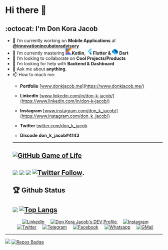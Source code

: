 # Hi there 👋
## :octocat: I'm Don Kora Jacob
<!--
**don-k-jacob/don-k-jacob** is a ✨ _special_ ✨ repository because its `README.md` (this file) appears on your GitHub profile.
Here are some ideas to get you started:
-->

- 🔭 I’m currently working on **Mobile Applications** at [**@innovationincubatoradvisory**](https://github.com/innovationincubatoradvisory)
- 🌱 I’m currently mastering <img height="20" src="https://raw.githubusercontent.com/github/explore/80688e429a7d4ef2fca1e82350fe8e3517d3494d/topics/kotlin/kotlin.png">**Kotlin**, <img height="20" src="https://raw.githubusercontent.com/github/explore/80688e429a7d4ef2fca1e82350fe8e3517d3494d/topics/flutter/flutter.png">**Flutter & <img height="20" src="https://raw.githubusercontent.com/github/explore/80688e429a7d4ef2fca1e82350fe8e3517d3494d/topics/dart/dart.png"> Dart**
- 👯 I’m looking to collaborate on **Cool Projects/Products**
- 🤔 I’m looking for help with **Backend & Dashboard** 
- 💬 Ask me about **anything.**
- 📫 How to reach me: 
  - **Portfolio**    [www.donkjacob.me](https://www.donkjacob.me/)
  - **LinkedIn**    [www.linkedin.com/in/don-k-jacob/](https://www.linkedin.com/in/don-k-jacob/)
  - **Instagram**   [www.instagram.com/don_k_jacob/](https://www.instagram.com/don_k_jacob/)
  
  - **Twitter**     [twitter.com/don_k_jacob](https://twitter.com/don_k_jacob)
  - **Discode**     **__don_k_jacob#4143__**
  ---
  [![GitHub Game of Life](https://github4life.herokuapp.com/don-k-jacob.gif?z=6)](https://github.com/don-k-jacob)
  ---
  [![](https://img.shields.io/badge/Personal-Blog-Blue?style=for-the-badge&logo=HTML)](https://www.donkjacob.me/)
  [![](https://img.shields.io/badge/.-LinkedIn-Blue?style=for-the-badge&logo=linkedin)](https://www.linkedin.com/in/don-k-jacob/)
  [![](https://img.shields.io/badge/@don_k_jacob-Instagram-Blue?style=for-the-badge&logo=instagram)](https://www.instagram.com/don_k_jacob/)
  [![Twitter Follow](https://img.shields.io/twitter/follow/don_k_jacob?color=blue&logo=twitter&style=for-the-badge)](https://twitter.com/don_k_jacob). 
  ---
  🏆 Github Status
  ---
  [![](https://github-readme-stats.vercel.app/api?username=don-k-jacob&&show_icons=true&title_color=ffffff&icon_color=bb2acf&text_color=daf7dc&bg_color=151515)](https://www.donkjacob.me/)
  [![Top Langs](https://github-readme-stats.vercel.app/api/top-langs/?username=don-k-jacob&&show_icons=true&title_color=ffffff&icon_color=bb2acf&text_color=daf7dc&bg_color=151515)](https://github.com/don-k-jacob)
  ---
  <p align="center">
   <a href="https://www.linkedin.com/in/don-k-jacob/"><img src="https://cdn.jsdelivr.net/npm/simple-icons@v3/icons/linkedin.svg" width="30px" alt="LinkedIn"></a> &nbsp; &nbsp;
  <a href="https://dev.to/donkjacob">
  <img src="https://d2fltix0v2e0sb.cloudfront.net/dev-badge.svg" alt="Don Kora Jacob's DEV Profile"  width="30">
  </a>&nbsp; &nbsp;
  <a href="https://www.instagram.com/don_k_jacob/"><img src="https://cdn.jsdelivr.net/npm/simple-icons@v3/icons/instagram.svg" width="30px" alt="Instagram"></a> &nbsp; &nbsp;
  <a href="https://twitter.com/don_k_jacob"><img src="https://cdn.jsdelivr.net/npm/simple-icons@v3/icons/twitter.svg" width="30px" alt="Twitter"></a> &nbsp; &nbsp;
  <a href="https://t.me/don_k_jacob"><img src="https://cdn.jsdelivr.net/npm/simple-icons@v3/icons/telegram.svg" width="30px" alt="Telegram"></a> &nbsp; &nbsp;
  <a href="https://www.facebook.com/don.k.1004"><img src="https://cdn.jsdelivr.net/npm/simple-icons@v3/icons/facebook.svg" width="30px" alt="Facebook"></a> &nbsp; &nbsp;
  <a href="https://wa.me/message/KJMFGLVVOTAFM1"><img src="https://cdn.jsdelivr.net/npm/simple-icons@v3/icons/whatsapp.svg" width="30px" alt="Whatsapp"></a> &nbsp; &nbsp;
  <a href="donkjacob.business@gmail.com"><img src="https://cdn.jsdelivr.net/npm/simple-icons@v3/icons/gmail.svg" width="30px" alt="GMail"></a> &nbsp; &nbsp;
 <a href="https://dev.to/donkjacob">
  <i class="fab fa-dev" title="donkjacob's DEV Profile"></i>
 </a>
</p>

 ---
![](https://komarev.com/ghpvc/?username=don-k-jacob&color=010040&style=flat-square)
[![Repos Badge](https://badges.pufler.dev/repos/don-k-jacob)](https://www.donkjacob.me)
